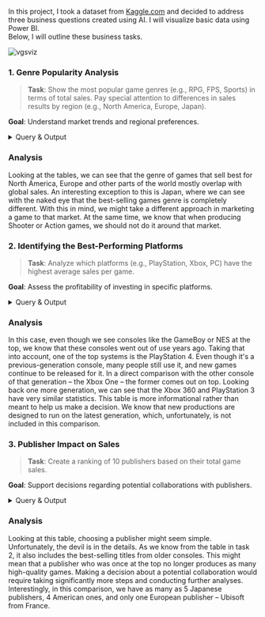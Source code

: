 In this project, I took a dataset from [Kaggle.com](https://www.kaggle.com/datasets/gregorut/videogamesales) and decided to address three business questions created using AI. I will visualize basic data using Power BI.\
Below, I will outline these business tasks.

![vgsviz](https://github.com/user-attachments/assets/1e984009-f9e1-4dad-a486-64d4522a7fd2)

### 1. Genre Popularity Analysis

>**Task**: Show the most popular game genres (e.g., RPG, FPS, Sports) in terms of total sales. Pay special attention to differences in sales results by region (e.g., North America, Europe, Japan).

**Goal**: Understand market trends and regional preferences.

<details>
<summary>Query & Output</summary>  
  
## Average sales per game in every genre (in millions) globally.  
  
```
SELECT genre, COUNT(*) AS number_of_games, SUM(global_sales) AS sum_of_total_sales, ROUND(SUM(global_sales)/COUNT(*),2) AS average_sales_per_game
FROM video_game_sales.vgsales
GROUP BY genre
ORDER BY average_sales_per_game DESC
```  
![average_sales_per_game](https://github.com/user-attachments/assets/7deff255-6cb4-4a2e-a21d-546126c437c0)  

## Average sales per game in every genre (in millions) in North America.  

```
SELECT genre, COUNT(*) AS number_of_games, SUM(na_sales) AS sum_of_sales_in_na, ROUND(SUM(na_sales)/COUNT(*),2) AS average_sales_per_game
FROM video_game_sales.vgsales
GROUP BY genre
ORDER BY average_sales_per_game DESC
```
![average_sales_per_game_na](https://github.com/user-attachments/assets/5bf263ca-b753-4b7a-b34b-731bbcf78290)  

## Average sales per game in every genre (in millions) in Europe.  

```
SELECT genre, COUNT(*) AS number_of_games, SUM(eu_sales) AS sum_of_sales_in_na, ROUND(SUM(eu_sales)/COUNT(*),2) AS average_sales_per_game
FROM video_game_sales.vgsales
GROUP BY genre
ORDER BY average_sales_per_game DESC
```
![average_sales_per_game_eu](https://github.com/user-attachments/assets/ebb76482-6617-417f-a423-eb6d221143f7)  

## Average sales per game in every genre (in millions) in Japan.  

```
SELECT genre, COUNT(*) AS number_of_games, SUM(jp_sales) AS sum_of_sales_in_na, ROUND(SUM(jp_sales)/COUNT(*),2) AS average_sales_per_game
FROM video_game_sales.vgsales
GROUP BY genre
ORDER BY average_sales_per_game DESC
```  
![average_sales_per_game_jp](https://github.com/user-attachments/assets/0cbda3c5-a8a3-4e45-bc3f-12df4c285c99)  

## Average sales per game in every genre (in millions) in other parts of the world.  

```
SELECT genre, COUNT(*) AS number_of_games, SUM(other_sales) AS sum_of_sales_in_na, ROUND(SUM(other_sales)/COUNT(*),2) AS average_sales_per_game
FROM video_game_sales.vgsales
GROUP BY genre
ORDER BY average_sales_per_game DESC
```  
![average_sales_per_game_other](https://github.com/user-attachments/assets/3aa1f7f3-f1c2-4c21-bbf9-d53e05b50672)

</details>  

### Analysis
  Looking at the tables, we can see that the genre of games that sell best for North America, Europe and other parts of the world mostly overlap with global sales. An interesting exception to this is Japan, where we can see with the naked eye that the best-selling games genre is completely different. With this in mind, we might take a different approach in marketing a game to that market. At the same time, we know that when producing Shooter or Action games, we should not do it around that market.

### 2. Identifying the Best-Performing Platforms
>**Task**: Analyze which platforms (e.g., PlayStation, Xbox, PC) have the highest average sales per game.

**Goal**: Assess the profitability of investing in specific platforms.

<details>  
  
<summary>Query & Output</summary>  

```
SELECT platform, COUNT(*) AS number_of_games, SUM(global_sales) AS sum_of_sales, ROUND(SUM(global_sales)/COUNT(*),2) AS average_sales_per_game
FROM video_game_sales.vgsales
GROUP BY platform
ORDER BY average_sales_per_game DESC
```
![average_sales_per_game_console](https://github.com/user-attachments/assets/dcee54eb-6697-46c7-94a6-bdb682d6f3e9)


</details>  

### Analysis
  In this case, even though we see consoles like the GameBoy or NES at the top, we know that these consoles went out of use years ago. Taking that into account, one of the top systems is the PlayStation 4. Even though it's a previous-generation console, many people still use it, and new games continue to be released for it. In a direct comparison with the other console of that generation – the Xbox One – the former comes out on top. Looking back one more generation, we can see that the Xbox 360 and PlayStation 3 have very similar statistics. This table is more informational rather than meant to help us make a decision. We know that new productions are designed to run on the latest generation, which, unfortunately, is not included in this comparison.

### 3. Publisher Impact on Sales
>**Task**: Create a ranking of 10 publishers based on their total game sales.

**Goal**: Support decisions regarding potential collaborations with publishers.

<details>  
  
<summary>Query & Output</summary>  

```
SELECT publisher, SUM(global_sales) FROM video_game_sales.vgsales
WHERE publisher IS NOT NULL
GROUP BY publisher
ORDER BY SUM(global_sales) DESC
LIMIT 10
```
![top_publishers](https://github.com/user-attachments/assets/2b2cd1a4-ec9a-447a-ac55-1dc61f725ed3)  

</details>  

### Analysis
 Looking at this table, choosing a publisher might seem simple. Unfortunately, the devil is in the details. As we know from the table in task 2, it also includes the best-selling titles from older consoles. This might mean that a publisher who was once at the top no longer produces as many high-quality games. Making a decision about a potential collaboration would require taking significantly more steps and conducting further analyses. Interestingly, in this comparison, we have as many as 5 Japanese publishers, 4 American ones, and only one European publisher – Ubisoft from France.
